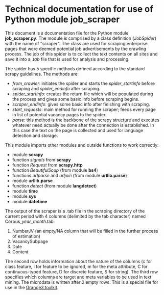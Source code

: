 # Technical documentation for use of Python module job_scraper

This document is a documentation file for the Python module **job_scraper.py**. The module is comprised by a class definition (*JobSpider*) with the name of "scraper". The class are used for scraping enterprise pages that were deemed potential job advertisements by the crawling process. The job of this spider is to collect the text contents on all sites and save it into a *.tab* file that is used for analysis and processing.

The spider has 5 specific methods defined according to the standard scrapy guidelines. The methods are:
* *from_crawler*: initiates the spider and starts the *spider_startinfo* before scraping and *spider_endinfo* after scraping.
* *spider_startinfo*: creates the return file which will be populated during the process and gives some basic info before scraping begins.
* *scraper_endinfo*: gives some basic info after finishing with scraping.
* *start_requests*: main method for running the scraper; feeds every page in list of potential vacancy pages to the spider.
* *parse*: this method is the backbone of the scrapy structure and executes whatever need actually be done after the connection is established.
           In this case the text on the page is collected and used for language detection and storage.

This module imports other modules and outside functions to work correctly:
* module **scrapy**
* function *signals* from **scrapy**
* function *Request* from **scrapy.http**
* function *BeautifulSoup* (from module **bs4**)
* functions *urlparse* and *urljoin* (from module **urllib.parse**)
* module **urllib.parse**
* function *detect* (from module **langdetect**)
* module **time**
* module **sys**
* module **datetime**

The output of the scraper is a .tab file in the scraping directory of the current period with 4 columns (delimited by the tab character) named Corpus_*year_month*.tab:
1. NumberJV (an empty/NA column that will be filled in the further process of estimation)
2. VacancySubpage
3. Date
4. Content

The second row holds information about the nature of the columns (c for class feature, i for feature to be ignored, m for the meta attribute, C for continuous-typed feature, D for discrete feature, S for string).
The third row specifies which columns are target and meta variables to be used in text mining. The microdata is written after 2 empty rows. This is a special file for use in the [Orange3 toolkit](https://orange.biolab.si/). 
